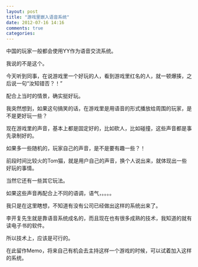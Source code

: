 ```yaml
---
layout: post
title: "游戏里嵌入语音系统"
date: 2012-07-16 14:16
comments: true
categories: 
---
```


中国的玩家一般都会使用YY作为语音交流系统。    

我说的不是这个。   

今天听到同事，在说游戏里一个好玩的人，看到游戏里红名的人，就一顿爆揍，之后说一句“汝知错否？！”     

配合上当时的情景，确实挺好玩。    

我突然想到，如果这句搞笑的话，在游戏里是用语音的形式播放给周围的玩家，是不是更好玩一些？    

现在游戏里的声音，基本上都是固定好的，比如砍人，比如碰撞，这些声音都是事先录制好的。    

如果多一些随机的，玩家自己的声音，是不是要有趣一些？！    

前段时间比较火的Tom猫，就是用户自己的声音，换个人说出来，就体现出一些好玩的事情。    

当然它还有一些其它玩法。    

如果这些声音再配合上不同的语调，语气，。。。。     

我只是在这里瞎想，不知道有没有公司已经做出这样的系统出来了。    

李开复先生就是靠语音系统成名的，而且现在也有很多成熟的技术，我知道的就有读电子书的软件。    

所以技术上，应该是可行的。    

在此留作Memo，将来自己有机会去主持这样一个游戏的时候，可以试着加入这样的系统。    
